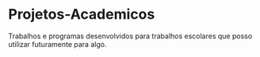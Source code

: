 # Projetos-Academicos
Trabalhos e programas desenvolvidos para trabalhos escolares que posso utilizar futuramente para algo.
